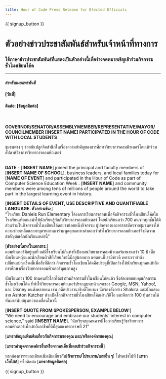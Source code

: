 ```yaml
---
title: Hour of Code Press Release for Elected Officials
---
```


{{ signup_button }}

# ตัวอย่างข่าวประชาสัมพันธ์สำหรับเจ้าหน้าที่ทางการ

### ใช้ภาษาข่าวประชาสัมพันธ์ที่แสดงเป็นตัวอย่างนี้เพื่อร่างจดหมายเชิญเข้าร่วมกิจกรรมชั่วโมงเขียนโค้ด

* * *

#### สำหรับเผยแพร่ทันที  


#### [วันที่]  


#### ติดต่อ: [ข้อมูลติดต่อ]

<br />

**GOVERNOR/SENATOR/ASSEMBLYMEMBER/REPRESENTATIVE/MAYOR/ COUNCILMEMBER [INSERT NAME] PARTICIPATED IN THE HOUR OF CODE WITH LOCAL STUDENTS** <br />

ชุมชนต่าง ๆ ช่วยกันปลูกจิตสำนึกในเรื่องความสำคัญของการศึกษาวิทยาการคอมพิวเตอร์โดยเข้าร่วมสัปดาห์วิชาการวิทยาการคอมพิวเตอร์ <br /> <br />

**DATE** - [**INSERT NAME**] joined the principal and faculty members of [**INSERT NAME OF SCHOOL**], business leaders, and local families today for [**NAME OF EVENT**] and participated in the Hour of Code as part of Computer Science Education Week . [**INSERT NAME**] and community members were among tens of millions of people around the world to take part in the largest learning event in history. <br />

[**INSERT DETAILS OF EVENT, USE DESCRIPTIVE AND QUANTIFIABLE LANGUAGE. ตัวอย่างเช่น:**]  
“โรงเรียน Daniels Run Elementary ได้งดการเรียนการสอนเพื่อจัดกิจกรรมชั่วโมงเขียนโค้ดในโรงเรียนเพื่อแนะนำให้นักเรียนรู้จักกับวิทยาการคอมพิวเตอร์ โดยนักเรียนกว่า 700 คนจากทุกชั้นได้มีส่วนร่วมในกิจกรรมชั่วโมงเขียนโค้ดอย่างน้อยหนึ่งกิจกรรม ผู้ปกครองและอาสาสมัครจากชุมชนต่างให้ความช่วยเหลือและพาบุตรหลานมาร่วมพูดคุยและหาคำตอบว่าทำไมวิทยาการคอมพิวเตอร์จึงมีความสำคัญต่อเด็กนักเรียนเหล่านี้” <br />

[**ตัวอย่างเนื้อหาในเอกสาร:**]  
คอมพิวเตอร์มีอยู่ทุกที่ แต่มีโรงเรียนไม่กี่แห่งที่เปิดสอนวิทยาการคอมพิวเตอร์มานานกว่า 10 ปี เด็กนักเรียนหญิงและนักเรียนผิวสีที่เรียนวิชานี้มีอยู่น้อยมาก แต่ตอนนี้เรามีข่าวดี เพราะเรากำลังเปลี่ยนแปลงเรื่องนี้เพื่อสิ่งที่ดีกว่า กิจกรรมชั่วโมงเขียนโค้ดคือประตูที่เปิดกว้างให้นักเรียนทุกคนเข้าถึงการศึกษาเรื่องวิทยาการคอมพิวเตอร์คุณภาพสูง <br />

นักเรียนกว่า 100 ล้านคนทั่วโลกได้เข้าร่วมกิจกรรมชั่วโมงเขียนโค้ดแล้ว ซึ่งต้องขอขอบคุณกิจกรรมชั่วโมงเขียนโค้ด ที่ทำให้วิทยาการคอมพิวเตอร์ปรากฏบนหน้าแรกของ Google, MSN, Yahoo!, และ Disney คนดังหลายคน เช่น อดีตประธานาธิบดีโอบามา นักร้องดังอย่าง Shakira และนักแสดงชาย Ashton Kutcher ต่างเปิดโลกกิจกรรมชั่วโมงเขียนโค้ดผ่านวิดีโอ และอีกกว่า 100 หุ้นส่วนได้หันมาสนับสนุนความเคลื่อนไหวนี้ <br />

[**INSERT QUOTE FROM SPOKESPERSON, EXAMPLE BELOW:**]  
“We need to encourage and embrace our students’ interest in computer science,” said [**INSERT NAME**]. “นักเรียนทุกคนควรมีโอกาสเรียนรู้วิชาวิทยาการคอมพิวเตอร์เพื่อเข้าถึงอาชีพที่ดีที่สุดของศตวรรษที่ 21” <br />

[**แทรกข้อมูลเพิ่มเติมเกี่ยวกับกิจกรรมของคุณ และ/หรือองค์กรของคุณ**] <br />

[**แทรกคำพูดจากองค์กรอื่นหรือจากคนอื่นที่เคยเข้าร่วมกิจกรรมนี้**] <br />

หากต้องการรายละเอียดเพิ่มเติมเกี่ยวกับ[**กิจกรรม/โปรแกรม/และอื่น ๆ**] โปรดเข้าไปที่ [**แทรกเว็บไซต์**] หรือติดต่อ [**แทรกข้อมูลติดต่อ**]

{{ signup_button }}